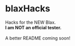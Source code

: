 # blaxHacks
Hacks for the NEW Blax.<br>
**I am NOT an official tester.**<br>
<br>
A better README coming soon!
